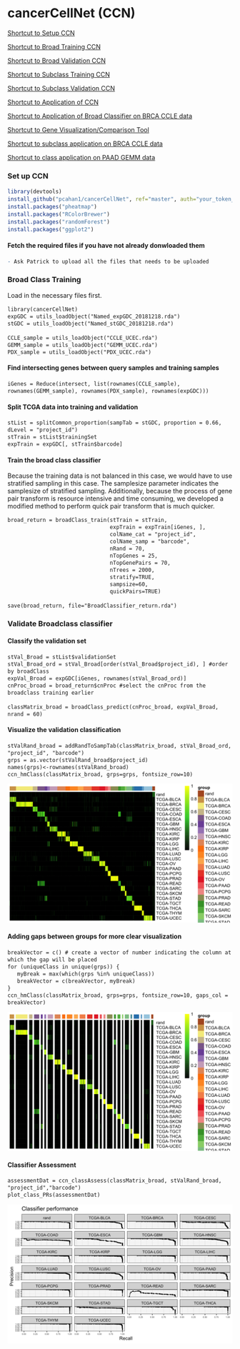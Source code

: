 # cancerCellNet (CCN)

[Shortcut to Setup CCN](#setup_ccn)

[Shortcut to Broad Training CCN](#broadTrain_ccn)

[Shortcut to Broad Validation CCN](#broadVal_ccn)

[Shortcut to Subclass Training CCN](#subTrain_ccn)

[Shortcut to Subclass Validation CCN](#subVal_ccn)

[Shortcut to Application of CCN](#app_BRCA)

[Shortcut to Application of Broad Classifier on BRCA CCLE data](#app_broad)

[Shortcut to Gene Visualization/Comparison Tool](#gene_comp)

[Shortcut to subclass application on BRCA CCLE data](#sub_app)

[Shortcut to class application on PAAD GEMM data](#GEMM_geneConvert)

### <a name="setup_ccn">Set up CCN</a>
```R
library(devtools)
install_github("pcahan1/cancerCellNet", ref="master", auth="your_token_here")
install.packages("pheatmap")
install.packages("RColorBrewer")
install.packages("randomForest")
install.packages("ggplot2")
```

#### Fetch the required files if you have not already donwloaded them
```R
- Ask Patrick to upload all the files that needs to be uploaded 
```

### <a name="broadTrain_ccn">Broad Class Training</a>
Load in the necessary files first. 
```{R}
library(cancerCellNet)
expGDC = utils_loadObject("Named_expGDC_20181218.rda")
stGDC = utils_loadObject("Named_stGDC_20181218.rda")

CCLE_sample = utils_loadObject("CCLE_UCEC.rda")
GEMM_sample = utils_loadObject("GEMM_UCEC.rda")
PDX_sample = utils_loadObject("PDX_UCEC.rda")
```
#### Find intersecting genes between query samples and training samples
```{R}
iGenes = Reduce(intersect, list(rownames(CCLE_sample), rownames(GEMM_sample), rownames(PDX_sample), rownames(expGDC)))
```
#### Split TCGA data into training and validation 
```{r}
stList = splitCommon_proportion(sampTab = stGDC, proportion = 0.66, dLevel = "project_id")
stTrain = stList$trainingSet
expTrain = expGDC[, stTrain$barcode]
```
#### Train the broad class classifier 
Because the training data is not balanced in this case, we would have to use stratified sampling in this case. The samplesize parameter indicates the samplesize of stratified sampling. Additionally, because the process of gene pair transform is resource intensive and time consuming, we developed a modified method to perform quick pair transform that is much quicker. 
```{R}
broad_return = broadClass_train(stTrain = stTrain, 
                                expTrain = expTrain[iGenes, ], 
                                colName_cat = "project_id", 
                                colName_samp = "barcode", 
                                nRand = 70,
                                nTopGenes = 25, 
                                nTopGenePairs = 70, 
                                nTrees = 2000, 
                                stratify=TRUE, 
                                sampsize=60, 
                                quickPairs=TRUE)

save(broad_return, file="BroadClassifier_return.rda")
```
### <a name="broadVal_ccn">Validate Broadclass classifier</a>
#### Classify the validation set
```{R}
stVal_Broad = stList$validationSet
stVal_Broad_ord = stVal_Broad[order(stVal_Broad$project_id), ] #order by broadClass
expVal_Broad = expGDC[iGenes, rownames(stVal_Broad_ord)]
cnProc_broad = broad_return$cnProc #select the cnProc from the broadclass training earlier 

classMatrix_broad = broadClass_predict(cnProc_broad, expVal_Broad, nrand = 60)
```

#### Visualize the validation classification 
```{R}
stValRand_broad = addRandToSampTab(classMatrix_broad, stVal_Broad_ord, "project_id", "barcode")
grps = as.vector(stValRand_broad$project_id)
names(grps)<-rownames(stValRand_broad)
ccn_hmClass(classMatrix_broad, grps=grps, fontsize_row=10)
```
![](md_img/TCGA_validate_heatmap.png)

#### Adding gaps between groups for more clear visualization 
```{R}
breakVector = c() # create a vector of number indicating the column at which the gap will be placed 
for (uniqueClass in unique(grps)) {
   myBreak = max(which(grps %in% uniqueClass))
   breakVector = c(breakVector, myBreak)
}
ccn_hmClass(classMatrix_broad, grps=grps, fontsize_row=10, gaps_col = breakVector) 
```
![](md_img/TCGA_validate_heatmap_split.png)


#### Classifier Assessment 
```{R}
assessmentDat = ccn_classAssess(classMatrix_broad, stValRand_broad, "project_id","barcode")
plot_class_PRs(assessmentDat)
```
![](md_img/TCGA_PR.png)








